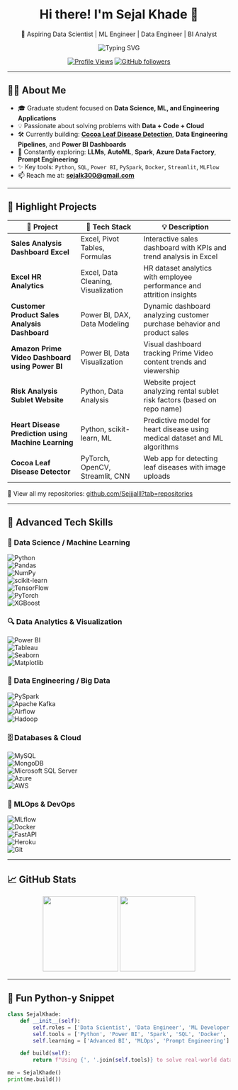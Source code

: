 <div align="center">
  
# Hi there! I'm Sejal Khade 👋  
🚀 Aspiring Data Scientist | ML Engineer | Data Engineer | BI Analyst

<img src="https://readme-typing-svg.herokuapp.com?font=Fira+Code&size=22&duration=3000&pause=1000&color=3F7FBF&center=true&vCenter=true&width=700&lines=Turning+data+into+decisions;Building+ML-powered+solutions;Visualizing+business+insights;Solving+real-world+problems+with+code" alt="Typing SVG" />

[![Profile Views](https://komarev.com/ghpvc/?username=Sejjjalll&color=0e75b6&style=for-the-badge)](https://github.com/Sejjjalll)
[![GitHub followers](https://img.shields.io/github/followers/Sejjjalll?logo=GitHub&style=for-the-badge)](https://github.com/Sejjjalll)

</div>

---

## 🧑‍💻 About Me

- 🎓 Graduate student focused on **Data Science, ML, and Engineering Applications**
- 💡 Passionate about solving problems with **Data + Code + Cloud**
- 🛠 Currently building: **[Cocoa Leaf Disease Detection](https://github.com/Sejjjalll/Coco-Leaf-Disease-Dector)**, **Data Engineering Pipelines**, and **Power BI Dashboards**
- 🧠 Constantly exploring: **LLMs**, **AutoML**, **Spark**, **Azure Data Factory**, **Prompt Engineering**
- ✨ Key tools: `Python`, `SQL`, `Power BI`, `PySpark`, `Docker`, `Streamlit`, `MLFlow`
- 📫 Reach me at: **sejalk300@gmail.com**

---

## 🚀 Highlight Projects

| 📌 Project | 🔧 Tech Stack | 💡 Description |
|------------|---------------|----------------|
| **Sales Analysis Dashboard Excel** | Excel, Pivot Tables, Formulas | Interactive sales dashboard with KPIs and trend analysis in Excel |
| **Excel HR Analytics** | Excel, Data Cleaning, Visualization | HR dataset analytics with employee performance and attrition insights |
| **Customer Product Sales Analysis Dashboard** | Power BI, DAX, Data Modeling | Dynamic dashboard analyzing customer purchase behavior and product sales |
| **Amazon Prime Video Dashboard using Power BI** | Power BI, Data Visualization | Visual dashboard tracking Prime Video content trends and viewership |
| **Risk Analysis Sublet Website** | Python, Data Analysis | Website project analyzing rental sublet risk factors (based on repo name) |
| **Heart Disease Prediction using Machine Learning** | Python, scikit-learn, ML | Predictive model for heart disease using medical dataset and ML algorithms |
| **Cocoa Leaf Disease Detector** | PyTorch, OpenCV, Streamlit, CNN | Web app for detecting leaf diseases with image uploads |

🔗 View all my repositories: [github.com/Sejjjalll?tab=repositories](https://github.com/Sejjjalll?tab=repositories)

---

## 💼 Advanced Tech Skills

### 🧠 Data Science / Machine Learning  
![Python](https://img.shields.io/badge/Python-3776AB?style=flat-square&logo=python)  
![Pandas](https://img.shields.io/badge/Pandas-150458?style=flat-square&logo=pandas)  
![NumPy](https://img.shields.io/badge/Numpy-013243?style=flat-square&logo=numpy)  
![scikit-learn](https://img.shields.io/badge/scikit--learn-F7931E?style=flat-square&logo=scikit-learn)  
![TensorFlow](https://img.shields.io/badge/TensorFlow-FF6F00?style=flat-square&logo=tensorflow)  
![PyTorch](https://img.shields.io/badge/PyTorch-EE4C2C?style=flat-square&logo=pytorch)  
![XGBoost](https://img.shields.io/badge/XGBoost-A01920?style=flat-square)

### 🔍 Data Analytics & Visualization  
![Power BI](https://img.shields.io/badge/Power_BI-F2C811?style=flat-square&logo=powerbi)  
![Tableau](https://img.shields.io/badge/Tableau-E97627?style=flat-square&logo=tableau)  
![Seaborn](https://img.shields.io/badge/Seaborn-3776AB?style=flat-square)  
![Matplotlib](https://img.shields.io/badge/Matplotlib-11557C?style=flat-square)

### 🔧 Data Engineering / Big Data  
![PySpark](https://img.shields.io/badge/PySpark-E25A1C?style=flat-square&logo=apachespark)  
![Apache Kafka](https://img.shields.io/badge/Kafka-231F20?style=flat-square&logo=apachekafka)  
![Airflow](https://img.shields.io/badge/Apache_Airflow-017CEE?style=flat-square&logo=apacheairflow)  
![Hadoop](https://img.shields.io/badge/Hadoop-66CCFF?style=flat-square&logo=apachehadoop)

### 🗄️ Databases & Cloud  
![MySQL](https://img.shields.io/badge/MySQL-4479A1?style=flat-square&logo=mysql)  
![MongoDB](https://img.shields.io/badge/MongoDB-4EA94B?style=flat-square&logo=mongodb)  
![Microsoft SQL Server](https://img.shields.io/badge/SQL%20Server-CC2927?style=flat-square&logo=microsoftsqlserver)  
![Azure](https://img.shields.io/badge/Azure-0078D4?style=flat-square&logo=microsoftazure)  
![AWS](https://img.shields.io/badge/AWS-FF9900?style=flat-square&logo=amazonaws)

### 🚀 MLOps & DevOps  
![MLflow](https://img.shields.io/badge/MLflow-000000?style=flat-square&logo=mlflow)  
![Docker](https://img.shields.io/badge/Docker-2496ED?style=flat-square&logo=docker)  
![FastAPI](https://img.shields.io/badge/FastAPI-005571?style=flat-square&logo=fastapi)  
![Heroku](https://img.shields.io/badge/Heroku-430098?style=flat-square&logo=heroku)  
![Git](https://img.shields.io/badge/Git-F05032?style=flat-square&logo=git)

---

## 📈 GitHub Stats

<p align="center">
  <img height="170px" src="https://github-readme-stats.vercel.app/api?username=Sejjjalll&show_icons=true&theme=github_dark" />
  <img height="170px" src="https://github-readme-stats.vercel.app/api/top-langs/?username=Sejjjalll&layout=compact&theme=github_dark" />
</p>

---

## 🧠 Fun Python-y Snippet

```python
class SejalKhade:
    def __init__(self):
        self.roles = ['Data Scientist', 'Data Engineer', 'ML Developer']
        self.tools = ['Python', 'Power BI', 'Spark', 'SQL', 'Docker', 'Azure']
        self.learning = ['Advanced BI', 'MLOps', 'Prompt Engineering']

    def build(self):
        return f"Using {', '.join(self.tools)} to solve real-world data challenges."

me = SejalKhade()
print(me.build())
